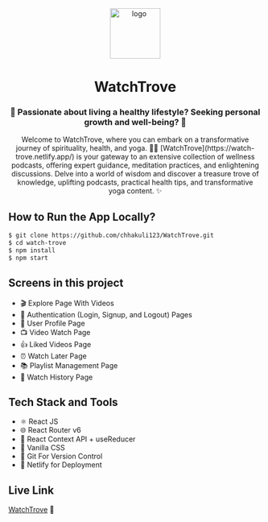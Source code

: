 <div align="center">
  <img src="https://res.cloudinary.com/dptfwcnro/image/upload/v1686906358/WatchTrove/phj7thxbpn78dzanlnyp.png" height="100" width="100" alt="logo"/>
  <h1>WatchTrove</h1>
  <h3>🌱 Passionate about living a healthy lifestyle? Seeking personal growth and well-being? 🌟</h3>
  <p>Welcome to WatchTrove, where you can embark on a transformative journey of spirituality, health, and yoga. 🧘‍♀️ [WatchTrove](https://watch-trove.netlify.app/) is your gateway to an extensive collection of wellness podcasts, offering expert guidance, meditation practices, and enlightening discussions. Delve into a world of wisdom and discover a treasure trove of knowledge, uplifting podcasts, practical health tips, and transformative yoga content. ✨</p>
</div>

## How to Run the App Locally?

```bash
$ git clone https://github.com/chhakuli123/WatchTrove.git
$ cd watch-trove
$ npm install
$ npm start
```
## Screens in this project

- 🎬 Explore Page With Videos
- 🔐 Authentication (Login, Signup, and Logout) Pages
- 👤 User Profile Page
- 📺 Video Watch Page
- 👍 Liked Videos Page
- ⏰ Watch Later Page
- 📚 Playlist Management Page
- 📅 Watch History Page

## Tech Stack and Tools

- ⚛️ React JS
- 🌐 React Router v6
- 🔄 React Context API + useReducer
- 🎨 Vanilla CSS 
- 📝 Git For Version Control
- 🚀 Netlify for Deployment

## Live Link
[WatchTrove](https://watch-trove.netlify.app/) 🚀

